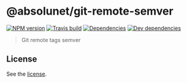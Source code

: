 # @absolunet/git-remote-semver

[![NPM version](https://img.shields.io/npm/v/@absolunet/git-remote-semver.svg)](https://www.npmjs.com/package/@absolunet/git-remote-semver)
[![Travis build](https://api.travis-ci.org/absolunet/node-git-remote-semver.svg?branch=master)](https://travis-ci.org/absolunet/node-git-remote-semver/builds)
[![Dependencies](https://david-dm.org/absolunet/node-git-remote-semver/status.svg)](https://david-dm.org/absolunet/node-git-remote-semver)
[![Dev dependencies](https://david-dm.org/absolunet/node-git-remote-semver/dev-status.svg)](https://david-dm.org/absolunet/node-git-remote-semver?type=dev)

> Git remote tags semver

## License 
See the [license](https://github.com/absolunet/node-git-remote-semver/blob/master/license).
